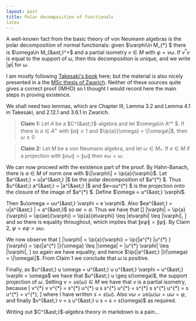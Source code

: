 ```yaml
---
layout: post
title: Polar decomposition of functionals
latex
---
```


A well-known fact from the basic theory of von Neumann algebras is the polar decomposition of
normal functionals: given $\newcommand{\ip}[2]{\langle #1, #2 \rangle}$
$\varphi\in M_{&ast;} $ there is $\omega\in M_{&ast;}^+$ and a partial isometry $v\in M$
with $\varphi = v\omega$.  If $v^* v$ is equal to the support of $\omega$, then this decomposition is unique, and we write $|\varphi|$ for $\omega$.

I am mostly following [Takesaki's book](https://books.google.co.uk/books/about/Theory_of_Operator_Algebras_I.html?id=dTnq4hjjtgMC&redir_esc=y)
here; but the material is also nicely presented in a the [MSc thesis of Zwarich](https://uwspace.uwaterloo.ca/handle/10012/3920).
Neither of these sources quite gives a correct proof (IMHO) so I thought I would record here the main
steps in proving existence.

<!--more-->

We shall need two lemmas, which are Chapter III, Lemma 3.2 and Lemma 4.1 in Takesaki, and 2.12.1 and 3.6.1 in Zwarich.

> **Claim 1:** Let $A$ be a $C^{&ast;}$-algebra and let $\omega\in A^* $.  If there is
$a\in A^+$ with $\|a\|\leq 1$ and $\ip{a}{\omega} = \|\omega\|$, then $\omega\geq 0$

> **Claim 2:** Let $M$ be a von Neumann algebra, and let $\omega\in M_*$.  If $e\in M$
if a projection with $\|e\omega\| = \|\omega\|$ then $e\omega =\omega$.

We can now proceed with the existence part of the proof.
By Hahn-Banach, there is $a\in M$ of norm one with $\|\varphi\| = \ip{a}{\varphi}$.
Let $a^{&ast;} = u|a^{&ast;} |$ be the polar decomposition of $a^{&ast;} $.  Thus $u^{&ast;} a^{&ast;} = |a^{&ast;} |$ and $e=uu^{&ast;} $ is the projection onto the closure of the image of $a^{&ast;} $.  Define $\omega = u^{&ast;} \varphi$.

Then $u\omega = uu^{&ast;} \varphi = e \varphi$.  Also $ea^{&ast;} = u|a^{&ast;} | = a^{&ast;}$ so $ae = a$.
Thus we have that
\[] \|\varphi\| = \ip{a}{\varphi} = \ip{ae}{\varphi} = \ip{a}{e\varphi}
\leq \|e\varphi\| \leq \|\varphi\|, \]
and so there is equality throughout, which implies that $\|e\varphi\| = \|\varphi\|$.
By Claim 2, $\varphi = e\varphi = u\omega$.

We now observe that
\[ \|\varphi\| = \ip{a}{\varphi} = \ip{|a^{&ast;} |u^{&ast;} }{\varphi} = \ip{|a^{&ast;} |}{\omega}
\leq \|\omega\| = \|u^{&ast;} \varphi\| \leq \|\varphi\|, \]
so again we have equality, and hence $\ip{|a^{&ast;} |}{\omega} = \|\omega\|$.
From Claim 1 we conclude that $\omega$ is positive.

Finally, as $u^{&ast;} u \omega = u^{&ast;} u u^{&ast;} \varphi = u^{&ast;} \varphi = \omega$ we have that
$u^{&ast;} u \geq s(\omega)$, the support projection of $\omega$.  Setting
$v = us(\omega)\in M$ we have that $v$ is a partial isometry, because
\[ v^{&ast;} v v^{&ast;} = s^{&ast;} u^{&ast;} u s s^{&ast;} u^{&ast;} =
s^{&ast;} s s^{&ast;} u^{&ast;} = s u^{&ast;} = v^{&ast;}, \]
where I have written $s=s(\omega)$.
Also $v\omega = us(\omega)\omega = u\omega = \varphi$, and finally
$v^{&ast;} v = s u^{&ast;} u s = s = s(\omega)$ as required.

Writing out $C^{&ast;}$-algebra theory in markdown is a pain...
